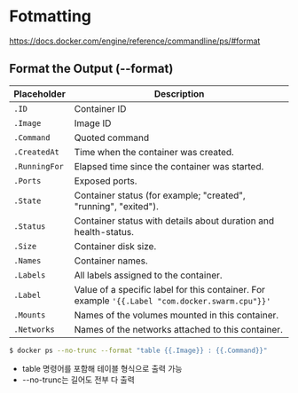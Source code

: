 # Fotmatting

https://docs.docker.com/engine/reference/commandline/ps/#format

## Format the Output (--format)

|Placeholder|Description|
|---|---|
|`.ID`|Container ID|
|`.Image`|Image ID|
|`.Command`|Quoted command|
|`.CreatedAt`|Time when the container was created.|
|`.RunningFor`|Elapsed time since the container was started.|
|`.Ports`|Exposed ports.|
|`.State`|Container status (for example; "created", "running", "exited").|
|`.Status`|Container status with details about duration and health-status.|
|`.Size`|Container disk size.|
|`.Names`|Container names.|
|`.Labels`|All labels assigned to the container.|
|`.Label`|Value of a specific label for this container. For example `'{{.Label "com.docker.swarm.cpu"}}'`|
|`.Mounts`|Names of the volumes mounted in this container.|
|`.Networks`|Names of the networks attached to this container.|

```bash
$ docker ps --no-trunc --format "table {{.Image}} : {{.Command}}"
```

- table 명령어를 포함해 테이블 형식으로 출력 가능
- --no-trunc는 길어도 전부 다 출력